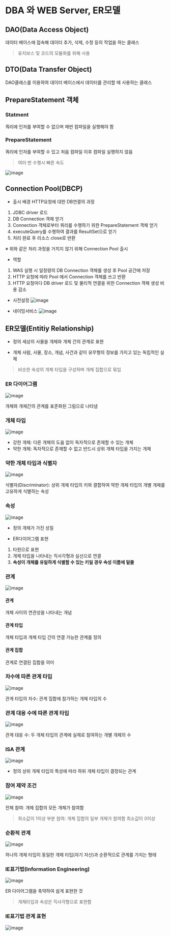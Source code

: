 DBA 와 WEB Server, ER모델
==========================
## DAO(Data Access Object)
데이터 베이스에 접속해 데이터 추가, 삭제, 수정 등의 작업을 하는 클래스
> 유지보스 및 코드의 모듈화를 위해 사용

## DTO(Data Transfer Object)
DAO클래스를 이용하여 데이터 베이스에서 데이터를 관리할 때 사용하는 클래스

## PrepareStatement 객체
### Statment
쿼리에 인자를 부여할 수 없으며 매번 컴파일을 실행해야 함

### PrepareStatement 
쿼리에 인자를 부여할 수 있고 처음 컴파일 이후 컴파일 실행하지 않음
> 여러 번 수행시 빠른 속도

![image](https://user-images.githubusercontent.com/96763658/179469282-9f1d1537-94b8-43b9-b1b9-1d08ad9712b7.png)

## Connection Pool(DBCP)
* 출시 배경
HTTP요청에 대한 DB연결의 과정
1. JDBC driver 로드
2. DB Connection 객체 얻기
3. Connection 객체로부터 쿼리를 수행하기 위한 PrepareStatement 객체 얻기
4. executeQuery를 수행하여 결과를 ResultSet으로 얻기
5. 처리 완료 후 리소스 close로 반환

※ 위와 같은 처리 과정을 거치지 않기 위해 Connection Pool 출시

* 역할
1. WAS 실행 시 일정량의 DB Connection 객체를 생성 후 Pool 공간에 저장
2. HTTP 요청에 따라 Pool 에서 Connection 객체를 쓰고 반환
3. HTTP 요청마다 DB driver 로드 및 물리적 연결을 위한 Connection 객체 생성 비용 감소

* 사전설정
![image](https://user-images.githubusercontent.com/96763658/179470236-75830da8-7d46-42c0-99a8-132206251818.png)

* 네이밍서비스
![image](https://user-images.githubusercontent.com/96763658/179470299-9120c805-6541-4edf-8d93-e4414b807fa8.png)

## ER모델(Entitiy Relationship)
* 정의
세상의 사물을 개체와 개체 간의 관계로 표현

* 개체
사람, 사물, 장소, 개념, 사건과 같이 유무형의 정보를 가지고 있는 독립적인 실체
> 비슷한 속성의 개체 타입을 구성하며 개체 집합으로 묶임

### ER 다이어그램
![image](https://user-images.githubusercontent.com/96763658/179471526-8130bbf3-693e-45c1-bdd2-4f5a79c3197a.png)

개체와 개체간의 관계를 표준화된 그림으로 나타냄

### 개체 타입
![image](https://user-images.githubusercontent.com/96763658/179472541-539f995d-5e11-47b6-8307-9564f011995d.png)

* 강한 개체: 다른 개체의 도움 없이 독자적으로 존재할 수 있는 개체
* 약한 개체: 독자적으로 존재할 수 없고 반드시 상위 개체 타입을 가지는 개체

### 약한 개체 타입과 식별자
![image](https://user-images.githubusercontent.com/96763658/179476094-93929b00-d768-44a2-bc7d-afa7dc14fff4.png)

식별자(Discriminator): 상위 개체 타입의 키와 결합하여 약한 개체 타입의 개별 개체를 고유하게 식별하는 속성

### 속성
![image](https://user-images.githubusercontent.com/96763658/179472972-9a8601dc-5bb0-4596-a4de-79727c1e270a.png)

* 정의 
개체가 가진 성질

* ER다이어그램 표현
1. 타원으로 표현
2. 개체 타입을 나타내는 직사각형과 실선으로 연결
3. **속성이 개체를 유일하게 식별할 수 있는 키일 경우 속성 이름에 밑줄**
### 관계
![image](https://user-images.githubusercontent.com/96763658/179473336-667e22d9-bccd-4ef5-9e24-95e24d326cd2.png)

#### 관계
개체 사이의 연관성을 나타내는 개념

#### 관계 타입
개체 타입과 개체 타입 간의 연결 가능한 관계를 정의

#### 관계 집합
관계로 연결된 집합을 의미

### 차수에 따른 관계 타입
![image](https://user-images.githubusercontent.com/96763658/179473457-04b5cd09-27bc-45eb-ae4c-7ed8a58bdfd9.png)

관계 타입의 차수: 관계 집합에 참가하는 개체 타입의 수

### 관계 대응 수에 따른 관계 타입
![image](https://user-images.githubusercontent.com/96763658/179473650-0ef21c5c-6d8a-4fba-8ae3-6ce1c435dae8.png)

관계 대응 수: 두 개체 타입의 관계에 실제로 참여하는 개별 개체의 수

### ISA 관계
![image](https://user-images.githubusercontent.com/96763658/179474958-307e43bd-d6ba-4173-9713-9f4bbd3b6a4b.png)

* 정의
상위 개체 타입의 특성에 따라 하위 개체 타입이 결정되는 관계

### 참여 제약 조건
![image](https://user-images.githubusercontent.com/96763658/179475384-89a37e65-34e1-49b1-afcc-55cc9ca4ac62.png)

전체 참여: 개체 집합의 모든 개체가 참여함
> 최소값이 1이상
부분 참여: 개체 집합의 일부 개체가 참여함
> 최소값이 0이상

### 순환적 관계
![image](https://user-images.githubusercontent.com/96763658/179475731-dde7ef52-1c56-414b-b4cc-e5956745da2d.png)

하나의 개체 타입이 동일한 개체 타입(자기 자신)과 순환적으로 관계를 가지는 형태

### IE표기법(Information Engineering)
![image](https://user-images.githubusercontent.com/96763658/179476411-192fbe72-b06a-48ef-b942-d53b6d8837ee.png)

ER 다이어그램을 축약하여 쉽게 표현한 것
> 개체타입과 속성은 직사각형으로 표현함

### IE표기법 관계 표현
![image](https://user-images.githubusercontent.com/96763658/179476502-f49f9d32-ca6c-492d-a650-cd5615284636.png)
